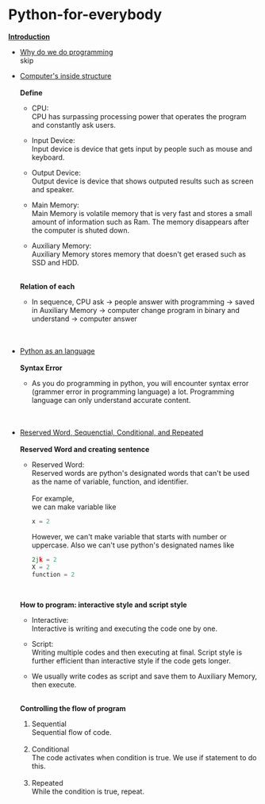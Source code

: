 # Python-for-everybody
<ins>**Introduction**</ins>

- <ins>Why do we do programming</ins> <br />
  skip

- <ins>Computer's inside structure</ins> <br /><br />
  **Define** <br />
  - CPU: <br />
    CPU has surpassing processing power that operates the program and constantly ask users. <br />
  
  - Input Device: <br />
    Input device is device that gets input by people such as mouse and keyboard. <br />
  
  - Output Device: <br />
    Output device is device that shows outputed results such as screen and speaker. <br />
  
  - Main Memory: <br />
    Main Memory is volatile memory that is very fast and stores a small amount of information such as Ram. The memory disappears after the computer is shuted down. <br />
  
  - Auxiliary Memory: <br />
    Auxiliary Memory stores memory that doesn't get erased such as SSD and HDD. <br /><br />
  
  
  **Relation of each** <br />
  - In sequence, CPU ask -> people answer with programming -> saved in Auxiliary Memory -> computer change program in binary and understand -> computer answer <br /><br /><br />
    


- <ins>Python as an language</ins> <br /><br />
  **Syntax Error** <br />
  - As you do programming in python, you will encounter syntax error (grammer error in programming language) a lot. Programming language can only understand accurate content. <br /><br /><br />



- <ins>Reserved Word, Sequenctial, Conditional, and Repeated</ins> <br /><br />
  **Reserved Word and creating sentence** <br />
  - Reserved Word: <br />
    Reserved words are python's designated words that can't be used as the name of variable, function, and identifier. <br /><br>
    For example, <br>
    we can make variable like
    ``` python
    x = 2
    ``` 
    
    However, we can't make variable that starts with number or uppercase. Also we can't use python's designated names like
    
    ``` python
    2jk = 2
    X = 2
    function = 2
    ```
    <br />
    
  **How to program: interactive style and script style** <br />
    - Interactive: <br />
      Interactive is writing and executing the code one by one. <br />
      
    - Script: <br />
      Writing multiple codes and then executing at final. Script style is further efficient than interactive style if the code gets longer. <br />
    
    - We usually write codes as script and save them to Auxiliary Memory, then execute. <br /><br />


  **Controlling the flow of program** <br />
    1. Sequential <br />
      Sequential flow of code. <br /><br />
    2. Conditional <br />
      The code activates when condition is true. We use if statement to do this. <br /><br />
    3. Repeated <br />
      While the condition is true, repeat. <br /><br /><br />
    
    
  
    

